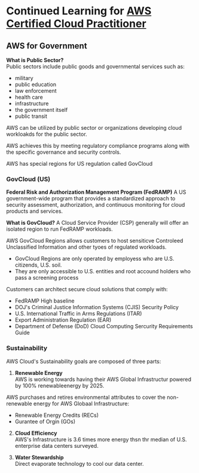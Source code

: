 # Continued Learning for [AWS Certified Cloud Practitioner](https://www.youtube.com/watch?v=SOTamWNgDKc)

## AWS for Government
**What is Public Sector?** <br/>
Public sectors include public goods and governmental services such as:

- military
- public education
- law enforcement
- health care
- infrastructure
- the government itself
- public transit

AWS can be utilized by public sector or organizations developing cloud workloakds for the public sector.

AWS achieves this by meeting regulatory compliance programs along with the specific governance and security controls.

AWS has special regions for US regulation called GovCloud

### GovCloud (US)
**Federal Risk and Authorization Management Program (FedRAMP)** A US government-wide program that provides a standardized approach to security assessment, authorization, and continuous monitoring for cloud products and services.

**What is GovCloud?**
A Cloud Service Provider (CSP) generally will offer an isolated region to run FedRAMP workloads.

AWS GovCloud Regions allows customers to host sensiticve Controleed Unclassified Information and other tyoes of regulated workloads.
- GovCloud Regions are only operated by employess who are U.S. citizends, U.S. soil.
- They are only accessible to U.S. entities and root accound holders who pass a screening process

Customers can architect secure cloud solutions that comply with:
- FedRAMP High baseline
- DOJ's Criminal Justice Information Systems (CJIS) Security Policy
- U.S. International Traffic in Arms Regulations (ITAR)
- Export Administration Regulation (EAR)
- Department of Defense (DoD) Cloud Computing Sercurity Requirements Guide

### Sustainability
AWS Cloud's Sustainability goals are composed of three parts:
1. **Renewable Energy** <br/>
  AWS is working towards having their AWS Global Infrastructur powered by 100% renewableenergy by 2025.
  
  AWS purchases and retires environmental attributes to cover the non-renewable energy for AWS Globaal Infrastructure:
  - Renewable Energy Credits (RECs)
  - Gurantee of Orgin (GOs)
  
2. **Cloud Efficiency** <br/>
  AWS's Infrastructure is 3.6 times more energy thsn thr median of U.S. enterprise data centers surveyed.
  
3. **Water Stewardship** <br/>
  Direct evaporate technology to cool our data center. <br/>
  
